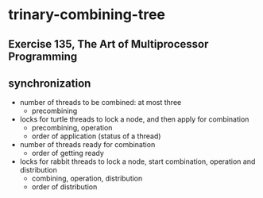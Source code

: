 # trinary-combining-tree
Exercise 135, The Art of Multiprocessor Programming
---
## synchronization
- number of threads to be combined: at most three
  + precombining
- locks for turtle threads to lock a node, and then apply for combination
  + precombining, operation
  + order of application (status of a thread)
- number of threads ready for combination
  + order of getting ready
- locks for rabbit threads to lock a node, start combination, operation and distribution
  + combining, operation, distribution
  + order of distribution
